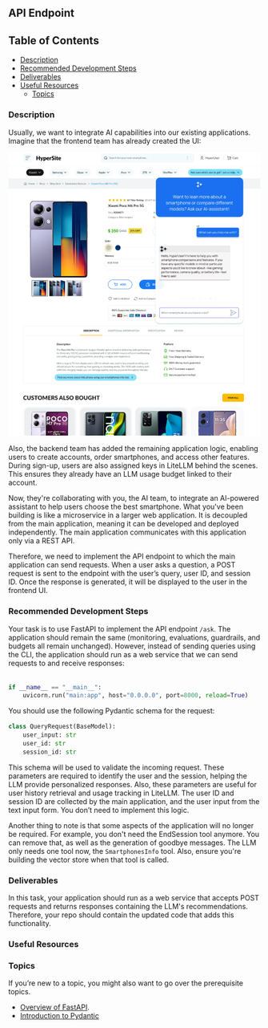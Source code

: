 ## **API Endpoint**

## **Table of Contents**

- [Description](#description)
- [Recommended Development Steps](#recommended-development-steps)
- [Deliverables](#deliverables)
- [Useful Resources](#useful-resources)
    - [Topics](#topics)

### **Description**

Usually, we want to integrate AI capabilities into our existing applications. Imagine that the frontend team has already created the UI:

![Frontend UI](../images/UI.png)

Also, the backend team has added the remaining application logic, enabling users to create accounts, order smartphones, and access other features. During sign-up, users are also assigned keys in LiteLLM behind the scenes. This ensures they already have an LLM usage budget linked to their account.

Now, they're collaborating with you, the AI team, to integrate an AI-powered assistant to help users choose the best smartphone. What you've been building is like a microservice in a larger web application. It is decoupled from the main application, meaning it can be developed and deployed independently. The main application communicates with this application only via a REST API.

Therefore, we need to implement the API endpoint to which the main application can send requests. When a user asks a question, a POST request is sent to the endpoint with the user’s query, user ID, and session ID. Once the response is generated, it will be displayed to the user in the frontend UI.

### **Recommended Development Steps**

Your task is to use FastAPI to implement the API endpoint `/ask`. The application should remain the same (monitoring, evaluations, guardrails, and budgets all remain unchanged). However, instead of sending queries using the CLI, the application should run as a web service that we can send requests to and receive responses:

```python

if __name__ == "__main__":
    uvicorn.run("main:app", host="0.0.0.0", port=8000, reload=True)
```

You should use the following Pydantic schema for the request:

```python
class QueryRequest(BaseModel):
    user_input: str
    user_id: str
    session_id: str
```

This schema will be used to validate the incoming request. These parameters are required to identify the user and the session, helping the LLM provide personalized responses. Also, these parameters are useful for user history retrieval and usage tracking in LiteLLM. The user ID and session ID are collected by the main application, and the user input from the text input form. You don’t need to implement this logic.

Another thing to note is that some aspects of the application will no longer be required. For example, you don't need the EndSession tool anymore. You can remove that, as well as the generation of goodbye messages. The LLM only needs one tool now, the `SmartphonesInfo` tool. Also, ensure you're building the vector store when that tool is called.

### **Deliverables**

In this task, your application should run as a web service that accepts POST requests and returns responses containing the LLM's recommendations. Therefore, your repo should contain the updated code that adds this functionality.

### **Useful Resources**

### **Topics**

If you’re new to a topic, you might also want to go over the prerequisite topics.

- [Overview of FastAPI](https://hyperskill.org/learn/step/52311).
- [Introduction to Pydantic](https://hyperskill.org/learn/step/52212)
